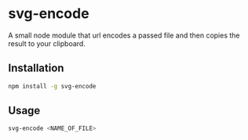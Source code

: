 svg-encode
==========

A small node module that url encodes a passed file and then copies the result to your clipboard.

## Installation
```sh
npm install -g svg-encode
```

## Usage
```sh
svg-encode <NAME_OF_FILE>
```
